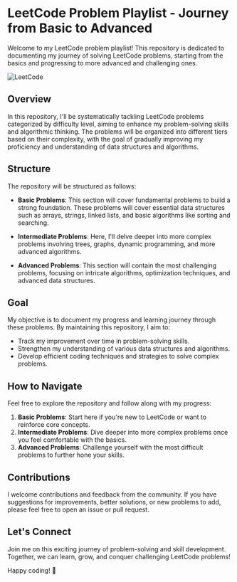 # LeetCode Problem Playlist - Journey from Basic to Advanced

Welcome to my LeetCode problem playlist! This repository is dedicated to documenting my journey of solving LeetCode problems, starting from the basics and progressing to more advanced and challenging ones.

![LeetCode](https://upload.wikimedia.org/wikipedia/commons/1/19/LeetCode_logo_black.png)

## Overview
In this repository, I'll be systematically tackling LeetCode problems categorized by difficulty level, aiming to enhance my problem-solving skills and algorithmic thinking. The problems will be organized into different tiers based on their complexity, with the goal of gradually improving my proficiency and understanding of data structures and algorithms.

## Structure
The repository will be structured as follows:

- **Basic Problems**: This section will cover fundamental problems to build a strong foundation. These problems will cover essential data structures such as arrays, strings, linked lists, and basic algorithms like sorting and searching.

- **Intermediate Problems**: Here, I'll delve deeper into more complex problems involving trees, graphs, dynamic programming, and more advanced algorithms.

- **Advanced Problems**: This section will contain the most challenging problems, focusing on intricate algorithms, optimization techniques, and advanced data structures.

## Goal
My objective is to document my progress and learning journey through these problems. By maintaining this repository, I aim to:
- Track my improvement over time in problem-solving skills.
- Strengthen my understanding of various data structures and algorithms.
- Develop efficient coding techniques and strategies to solve complex problems.

## How to Navigate
Feel free to explore the repository and follow along with my progress:
1. **Basic Problems**: Start here if you're new to LeetCode or want to reinforce core concepts.
2. **Intermediate Problems**: Dive deeper into more complex problems once you feel comfortable with the basics.
3. **Advanced Problems**: Challenge yourself with the most difficult problems to further hone your skills.

## Contributions
I welcome contributions and feedback from the community. If you have suggestions for improvements, better solutions, or new problems to add, please feel free to open an issue or pull request.

## Let's Connect
Join me on this exciting journey of problem-solving and skill development. Together, we can learn, grow, and conquer challenging LeetCode problems!

Happy coding! 🚀
